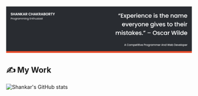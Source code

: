 
![Shankar Chakraborty's Cover](./cover.png)

## ✍ My Work

![Shankar's GitHub stats](https://github-readme-stats.vercel.app/api?username=Shankar022&show_icons=true&theme=radical)